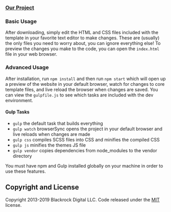 ### **[Our Project](https://kjmj.github.io/avocados/)**

### Basic Usage

After downloading, simply edit the HTML and CSS files included with the template in your favorite text editor to make changes. These are (usually) the only files you need to worry about, you can ignore everything else! To preview the changes you make to the code, you can open the `index.html` file in your web browser.

### Advanced Usage

After installation, run `npm install` and then run `npm start` which will open up a preview of the website in your default browser, watch for changes to core template files, and live reload the browser when changes are saved. You can view the `gulpfile.js` to see which tasks are included with the dev environment.

#### Gulp Tasks

- `gulp` the default task that builds everything
- `gulp watch` browserSync opens the project in your default browser and live reloads when changes are made
- `gulp css` compiles SCSS files into CSS and minifies the compiled CSS
- `gulp js` minifies the themes JS file
- `gulp vendor` copies dependencies from node_modules to the vendor directory

You must have npm and Gulp installed globally on your machine in order to use these features.

## Copyright and License

Copyright 2013-2019 Blackrock Digital LLC. Code released under the [MIT](https://github.com/BlackrockDigital/startbootstrap-creative/blob/gh-pages/LICENSE) license.
